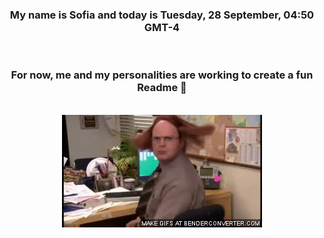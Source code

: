 


<div align="center">
<h3 >My name is Sofia and today is Tuesday, 28 September, 04:50 GMT-4</h3><br>
<h3 >For now, me and my personalities are working to create a fun Readme 👋
</h3><br>
<img src='img/dwight.gif' alt='working...'/>
</div>
